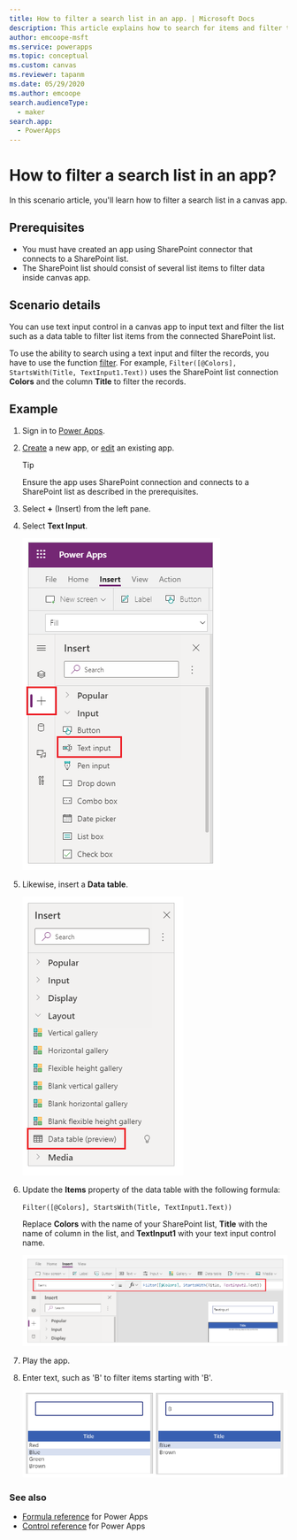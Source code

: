 ```yaml
---
title: How to filter a search list in an app. | Microsoft Docs
description: This article explains how to search for items and filter the list in your app when sourcing data from a SharePoint list.
author: emcoope-msft
ms.service: powerapps
ms.topic: conceptual
ms.custom: canvas
ms.reviewer: tapanm
ms.date: 05/29/2020
ms.author: emcoope
search.audienceType: 
  - maker
search.app: 
  - PowerApps
---
```

# How to filter a search list in an app?

In this scenario article, you'll learn how to filter a search list in a canvas app.

## Prerequisites

- You must have created an app using SharePoint connector that connects to a SharePoint list.
- The SharePoint list should consist of several list items to filter data inside canvas app.

## Scenario details

You can use text input control in a canvas app to input text and filter the list such as a data table to filter list items from the connected SharePoint list.

To use the ability to search using a text input and filter the records, you have to use the function [filter](../functions/functions/function-filter-lookup.md). For example, `Filter([@Colors], StartsWith(Title, TextInput1.Text))` uses the SharePoint list connection **Colors** and the column **Title** to filter the records.

## Example

1. Sign in to [Power Apps](https://make.powerapps.com).

1. [Create](app-from-sharepoint.md) a new app, or [edit](edit-app.md) an existing app.

    > [!TIP]
    > Ensure the app uses SharePoint connection and connects to a SharePoint list as described in the prerequisites.

1. Select **+** (Insert) from the left pane.

1. Select **Text Input**.

    ![Insert text input](./media/sharepoint-scenarios-filter-search-list/insert-text-input.png "Insert text input")

1. Likewise, insert a **Data table**.

    ![Insert data table](./media/sharepoint-scenarios-filter-search-list/insert-data-table.png "Insert data table")

1. Update the **Items** property of the data table with the following formula:

    `Filter([@Colors], StartsWith(Title, TextInput1.Text))`

    Replace **Colors** with the name of your SharePoint list, **Title** with the name of column in the list, and **TextInput1** with your text input control name.

    ![Filter formula](./media/sharepoint-scenarios-filter-search-list/filter-formula.png "Filter formula")

1. Play the app.

1. Enter text, such as 'B' to filter items starting with 'B'.

    ![Colors](./media/sharepoint-scenarios-filter-search-list/colors.png "Colors")

### See also

- [Formula reference](formula-reference.md) for Power Apps
- [Control reference](reference-properties.md) for Power Apps
